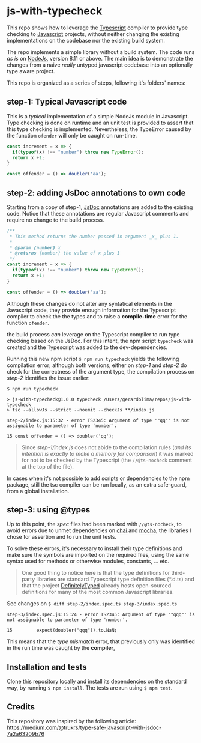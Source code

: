 js-with-typecheck
=================
This repo shows how to leverage the [Typescript](http://typescriptlang.org)
compiler to provide type checking to [Javascript](https://developer.mozilla.org/en-US/docs/Web/JavaScript)
projects, without neither changing the existing implementations on the codebase
nor the existing build system.

The repo implements a simple library without a build system. The code runs _as
is_ on [NodeJs](https://nodejs.org/en/), version 8.11 or above. The main idea
is to demonstrate the changes from a naive _really_ untyped javascript codebase
into an optionally type aware project.

This repo is organized as a series of steps, following it's folders' names:

step-1: Typical Javascript code
-------------------------------
This is a _typical_ implementation of a simple NodeJs module in Javascript.
Type checking is done on runtime and an unit test is provided to assert that
this type checking is implemented. Nevertheless, the TypeError caused by the
function `ofender` will only be caught on run-time.

```javascript
const increment = x => {
  if(typeof(x) !== "number") throw new TypeError();
  return x +1;
}

const offender = () => doubler('aa');
```

step-2: adding JsDoc annotations to own code
--------------------------------------------
Starting from a copy of step-1, [JsDoc](http://usejsdoc.org/) annotations are
added to the existing code. Notice that these annotations are regular Javascript
comments and require no change to the build process.

```javascript
/**
 * This method returns the number passed in argument _x_ plus 1.
 * 
 * @param {number} x
 * @returns {number} the value of x plus 1
 */
const increment = x => {
  if(typeof(x) !== "number") throw new TypeError();
  return x +1;
}

const offender = () => doubler('aa');
```

Although these changes do not alter any syntatical elements in the Javascript
code, they provide enough information for the Typescript compiler to check the
the types and to raise a **compile-time** error for the function `ofender`.


the build process _can_ leverage on the Typescript compiler to run type
checking based on the JsDoc. For this intent, the npm script `typecheck` was
created and the Typescript was added to the dev-dependencies.

Running this new npm script `$ npm run typecheck` yields the following
compilation error; although both versions, either on _step-1_ and _step-2_ do
check for the correctness of the argument type, the compilation process on
_step-2_ identifies the issue earlier:
```
$ npm run typecheck

> js-with-typecheck@1.0.0 typecheck /Users/gerardolima/repos/js-with-typecheck
> tsc --allowJs --strict --noemit --checkJs **/index.js 

step-2/index.js:15:32 - error TS2345: Argument of type '"qq"' is not assignable to parameter of type 'number'.

15 const offender = () => doubler('qq');
```

> Since _step-1/index.js_ does not abide to the compilation rules (_and its
> intention is exactly to make a memory for comparison_) it was marked for not
> to be checked by the Typescript (the `//@ts-nocheck` comment at the top of
> the file). 

In cases when it's not possible to add scripts or dependencies to the npm
package, still the tsc compiler can be run locally, as an extra safe-guard,
from a global installation.

step-3: using @types
--------------------
Up to this point, the _spec_ files had been marked with `//@ts-nocheck`, to
avoid errors due to unmet dependencies on [chai ](https://www.chaijs.com/)
and [mocha](https://mochajs.org/), the libraries I chose for assertion and to
run the unit tests.

To solve these errors, it's necessary to install their type definitions and
make sure the symbols are imported on the required files, using the same syntax
used for methods or otherwise modules, constants, ... etc.

> One good thing to notice here is that the type definitions for third-party
> libraries are standard Typescript type definition files (*.d.ts) and that the
> project [DefinitelyTyped](https://github.com/DefinitelyTyped/DefinitelyTyped)
> already hosts open-sourced definitions for many of the most common Javascript
> libraries.

See changes on `$ diff step-2/index.spec.ts step-3/index.spec.ts`


```
step-3/index.spec.js:15:24 - error TS2345: Argument of type '"qqq"' is not assignable to parameter of type 'number'.

15         expect(doubler("qqq")).to.NaN;
```

This means that the _type mismatch_ error, that previously only was identified
in the run time was caught by the **compiler**, 


Installation and tests
----------------------
Clone this repository locally and install its dependencies on the standard way,
by running `$ npm install`. The tests are run using `$ npm test`.

Credits
-------
This repository was inspired by the following article:
https://medium.com/@trukrs/type-safe-javascript-with-jsdoc-7a2a63209b76
